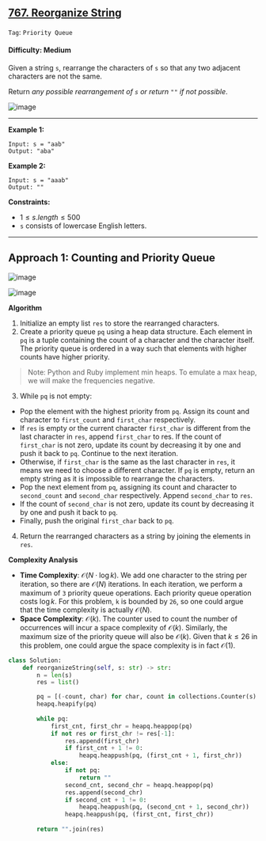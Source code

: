 ## [767. Reorganize String](https://leetcode.com/problems/reorganize-string/)

```Tag```: ```Priority Queue```

#### Difficulty: Medium

Given a string ```s```, rearrange the characters of ```s``` so that any two adjacent characters are not the same.

Return _any possible rearrangement of ```s``` or return ```""``` if not possible_.

![image](https://github.com/quananhle/Python/assets/35042430/224474eb-c4e3-4bc8-a112-222f74e44c9a)

---

__Example 1:__
```
Input: s = "aab"
Output: "aba"
```

__Example 2:__
```
Input: s = "aaab"
Output: ""
```

__Constraints:__

- $1 \le s.length \le 500$
- ```s``` consists of lowercase English letters.

---

## Approach 1: Counting and Priority Queue

![image](https://github.com/quananhle/Python/assets/35042430/b03e6309-486b-4093-9573-251c07457fab)

![image](https://github.com/quananhle/Python/assets/35042430/256bbcaa-ecd2-456c-8bb1-c366ce1dc5f1)

__Algorithm__

1. Initialize an empty list ```res``` to store the rearranged characters.
2. Create a priority queue ```pq``` using a heap data structure. Each element in ```pq``` is a tuple containing the count of a character and the character itself. The priority queue is ordered in a way such that elements with higher counts have higher priority.
> Note: Python and Ruby implement min heaps. To emulate a max heap, we will make the frequencies negative.
3. While ```pq``` is not empty:
  - Pop the element with the highest priority from ```pq```. Assign its count and character to ```first_count``` and ```first_char``` respectively.
  - If ```res``` is empty or the current character ```first_char``` is different from the last character in ```res```, append ```first_char``` to res. If the count of ```first_char``` is not zero, update its count by decreasing it by one and push it back to ```pq```. Continue to the next iteration.
  - Otherwise, if ```first_char``` is the same as the last character in ```res```, it means we need to choose a different character. If ```pq``` is empty, return an empty string as it is impossible to rearrange the characters.
  - Pop the next element from ```pq```, assigning its count and character to ```second_count``` and ```second_char``` respectively. Append ```second_char``` to ```res```.
  - If the count of ```second_char``` is not zero, update its count by decreasing it by one and push it back to ```pq```.
  - Finally, push the original ```first_char``` back to ```pq```.
4. Return the rearranged characters as a string by joining the elements in ```res```.

__Complexity Analysis__

- __Time Complexity__: $\mathcal{O}(N \cdot \log k)$. We add one character to the string per iteration, so there are $\mathcal{O}(N)$ iterations. In each iteration, we perform a maximum of ```3``` priority queue operations. Each priority queue operation costs $\log k$. For this problem, ```k``` is bounded by ```26```, so one could argue that the time complexity is actually $\mathcal{O}(N)$.
- __Space Complexity__: $\mathcal{O}(k)$. The counter used to count the number of occurrences will incur a space complexity of $\mathcal{O}(k)$. Similarly, the maximum size of the priority queue will also be $\mathcal{O}(k)$. Given that $k \le 26$ in this problem, one could argue the space complexity is in fact $\mathcal{O}(1)$.

```Python
class Solution:
    def reorganizeString(self, s: str) -> str:
        n = len(s)
        res = list()

        pq = [(-count, char) for char, count in collections.Counter(s).items()]
        heapq.heapify(pq)
        
        while pq:
            first_cnt, first_chr = heapq.heappop(pq)
            if not res or first_chr != res[-1]:
                res.append(first_chr)
                if first_cnt + 1 != 0:
                    heapq.heappush(pq, (first_cnt + 1, first_chr))
            else:
                if not pq:
                    return ""
                second_cnt, second_chr = heapq.heappop(pq)
                res.append(second_chr)
                if second_cnt + 1 != 0:
                    heapq.heappush(pq, (second_cnt + 1, second_chr))
                heapq.heappush(pq, (first_cnt, first_chr))
        
        return "".join(res)
```
